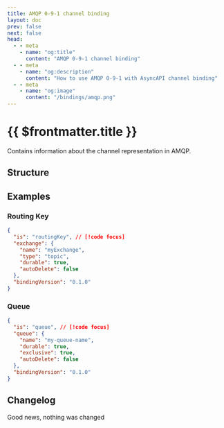 ```yaml
---
title: AMQP 0-9-1 channel binding
layout: doc
prev: false
next: false
head:
  - - meta
    - name: "og:title"
      content: "AMQP 0-9-1 channel binding"
  - - meta
    - name: "og:description"
      content: "How to use AMQP 0-9-1 with AsyncAPI channel binding"
  - - meta
    - name: "og:image"
      content: "/bindings/amqp.png"
---
```


# {{ $frontmatter.title }}

Contains information about the channel representation in AMQP.

## Structure

<Json url="/bindings/amqp-channel.0.1.0.json" />

## Examples

### Routing Key

```json
{
  "is": "routingKey", // [!code focus]
  "exchange": {
    "name": "myExchange",
    "type": "topic",
    "durable": true,
    "autoDelete": false
  },
  "bindingVersion": "0.1.0"
}
```

### Queue

```json
{
  "is": "queue", // [!code focus]
  "queue": {
    "name": "my-queue-name",
    "durable": true,
    "exclusive": true,
    "autoDelete": false
  },
  "bindingVersion": "0.1.0"
}
```

## Changelog

Good news, nothing was changed